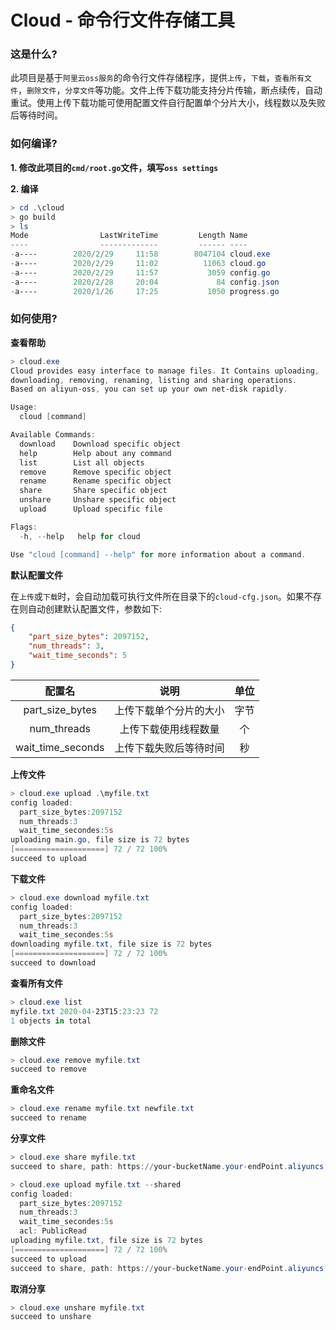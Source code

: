 # Cloud - 命令行文件存储工具

### 这是什么?

此项目是基于`阿里云oss服务`的命令行文件存储程序，提供`上传`，`下载`，`查看所有文件`，`删除文件`，`分享文件`等功能。文件上传下载功能支持分片传输，断点续传，自动重试。使用上传下载功能可使用配置文件自行配置单个分片大小，线程数以及失败后等待时间。

### 如何编译?

**1. 修改此项目的`cmd/root.go`文件，填写`oss settings`**

**2. 编译**

```powershell
> cd .\cloud
> go build
> ls
Mode                LastWriteTime         Length Name
----                -------------         ------ ----
-a----        2020/2/29     11:58        8047104 cloud.exe
-a----        2020/2/29     11:02          11063 cloud.go
-a----        2020/2/29     11:57           3059 config.go
-a----        2020/2/28     20:04             84 config.json
-a----        2020/1/26     17:25           1050 progress.go
```

### 如何使用?

**查看帮助**

```powershell
> cloud.exe
Cloud provides easy interface to manage files. It Contains uploading,
downloading, removing, renaming, listing and sharing operations.
Based on aliyun-oss, you can set up your own net-disk rapidly.

Usage:
  cloud [command]

Available Commands:
  download    Download specific object
  help        Help about any command
  list        List all objects
  remove      Remove specific object
  rename      Rename specific object
  share       Share specific object
  unshare     Unshare specific object
  upload      Upload specific file

Flags:
  -h, --help   help for cloud

Use "cloud [command] --help" for more information about a command.

```

**默认配置文件**

在`上传`或`下载`时，会自动加载可执行文件所在目录下的`cloud-cfg.json`。如果不存在则自动创建默认配置文件，参数如下:

```json
{
    "part_size_bytes": 2097152,
    "num_threads": 3,
    "wait_time_seconds": 5
}
```

|      配置名       |          说明          | 单位 |
| :---------------: | :--------------------: | :--: |
|  part_size_bytes  | 上传下载单个分片的大小 | 字节 |
|    num_threads    |  上传下载使用线程数量  |  个  |
| wait_time_seconds | 上传下载失败后等待时间 |  秒  |

**上传文件**

```powershell
> cloud.exe upload .\myfile.txt
config loaded:
  part_size_bytes:2097152
  num_threads:3
  wait_time_secondes:5s
uploading main.go, file size is 72 bytes
[====================] 72 / 72 100%
succeed to upload
```

**下载文件**

```powershell
> cloud.exe download myfile.txt
config loaded:
  part_size_bytes:2097152
  num_threads:3
  wait_time_secondes:5s
downloading myfile.txt, file size is 72 bytes
[====================] 72 / 72 100%
succeed to download
```

**查看所有文件**

```powershell
> cloud.exe list
myfile.txt 2020-04-23T15:23:23 72
1 objects in total
```

**删除文件**

```powershell
> cloud.exe remove myfile.txt
succeed to remove
```

**重命名文件**

```powershell
> cloud.exe rename myfile.txt newfile.txt
succeed to rename
```

**分享文件**

```powershell
> cloud.exe share myfile.txt
succeed to share, path: https://your-bucketName.your-endPoint.aliyuncs.com/myfile.txt
```

```powershell
> cloud.exe upload myfile.txt --shared
config loaded:
  part_size_bytes:2097152
  num_threads:3
  wait_time_secondes:5s
  acl: PublicRead
uploading myfile.txt, file size is 72 bytes
[====================] 72 / 72 100%
succeed to upload
succeed to share, path: https://your-bucketName.your-endPoint.aliyuncs.com/myfile.txt
```

**取消分享**

```powershell
> cloud.exe unshare myfile.txt
succeed to unshare
```